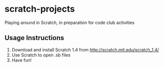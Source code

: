 scratch-projects
================

Playing around in Scratch, in preparation for code club activities

Usage Instructions
------------------

1. Download and install Scratch 1.4 from http://scratch.mit.edu/scratch_1.4/
2. Use Scratch to open .sb files
3. Have fun!

